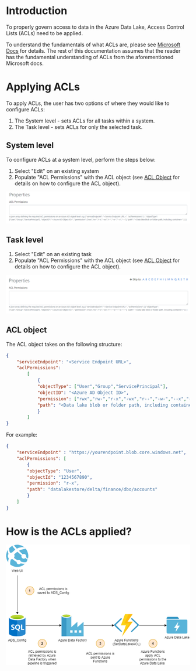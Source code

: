# Introduction 

To properly govern access to data in the Azure Data Lake, Access Control Lists (ACLs) need to be applied. 

To understand the fundamentals of what ACLs are, please see [Microsoft Docs](https://docs.microsoft.com/en-us/azure/storage/blobs/data-lake-storage-access-control) for details. The rest of this documentation assumes that the reader has the fundamental understanding of ACLs from the aforementioned Microsoft docs. 

# Applying ACLs

To apply ACLs, the user has two options of where they would like to configure ACLs: 
1. The System level - sets ACLs for all tasks within a system. 
2. The Task level - sets ACLs for only the selected task. 

## System level 

To configure ACLs at a system level, perform the steps below: 

1. Select "Edit" on an existing system 
2. Populate "ACL Permissions" with the ACL object (see [ACL Object](#acl-object) for details on how to configure the ACL object). 

![system_acl.png](img/system_acl.png)


## Task level 

1. Select "Edit" on an existing task 
2. Populate "ACL Permissions" with the ACL object (see [ACL Object](#acl-object) for details on how to configure the ACL object). 

![task_acl.png](img/task_acl.png)


## ACL object 

The ACL object takes on the following structure: 

```json
{
    "serviceEndpoint": "<Service Endpoint URL>",
    "aclPermissions": 
        [
            {
            "objectType": ["User","Group","ServicePrincipal"],
            "objectID": "<Azure AD Object ID>",
            "permission": ["rwx","rw-","r-x","-wx","r--","-w-","--x","---"],
            "path": "<Data lake blob or folder path, including container>"
            }
        ]
}
```

For example: 

```json
{
    "serviceEndpoint" : "https://yourendpoint.blob.core.windows.net", 
    "aclPermissions": [
        {
        "objectType": "User",
        "objectId": "1234567890",
        "permission": "r-x",
        "path": "datalakestore/delta/finance/dbo/accounts"
        }
    ]
}
```

# How is the ACLs applied?

![datalake-acl.png](img/datalake-acl.png)